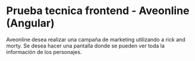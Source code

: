 # Prueba tecnica frontend - Aveonline (Angular)

Aveonline desea realizar una campaña de marketing utilizando a rick and morty. Se desea hacer una
pantalla donde se pueden ver toda la información de los personajes.

